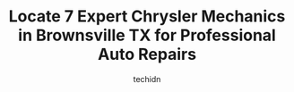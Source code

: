 ---
layout: ampstory
image: https://images.unsplash.com/photo-1617814086906-d847a8bc6fca?ixlib=rb-4.0.3&ixid=MnwxMjA3fDB8MHxwaG90by1wYWdlfHx8fGVufDB8fHx8&auto=format&fit=crop&w=640&h=853&q=80
author: techidn
featured: false
description: For top-quality automotive repairs and maintenance, visit the 7 best Chrysler Mechanic in Brownsville TX, USA. Their reputation for excellence and their dedication to customer satisfaction m
title: Locate 7 Expert Chrysler Mechanics in Brownsville TX for Professional Auto Repairs
cover:
   title: Locate 7 Expert Chrysler Mechanics in Brownsville TX for Professional Auto Repairs
   subtitle: Rickpate
   background: https://images.unsplash.com/photo-1617814086906-d847a8bc6fca?ixlib=rb-4.0.3&ixid=MnwxMjA3fDB8MHxwaG90by1wYWdlfHx8fGVufDB8fHx8&auto=format&fit=crop&w=640&h=853&q=80

pages: 
 - layout: thirds
   top: <h1>#1 Ricks Auto Service</h1>
   bottom: "<p>I took my car to get some Freon. And the mechanic told me it needed to be flushed and I  agreed and OMG! the a/c is blowing super cold and it only took 20 mins.  They wer</p>"
   background: https://www.knot35.com/toplist/wp-content/uploads/2023/06/best-chrysler-mechanic-1-in-brownsville-tx-1685835375.jpeg
   backgroundblur: true
 - layout: thirds
   top: <h1>#2 Fern Automotive Services</h1>
   bottom: "<p>1834 Las Casas St, Brownsville, TX 78520, United States</p>"
   background: https://www.knot35.com/toplist/wp-content/uploads/2023/06/best-chrysler-mechanic-2-in-brownsville-tx-1685835376.jpeg
   cta:
      link: https://www.knot35.com/toplist/locate-7-expert-chrysler-mechanics-in-brownsville-tx-for-professional-auto-repairs/
      text: Locate 7 Expert Chrysler Mechanics in Brownsville TX for Professional Auto Repairs
 - layout: thirds
   top: <h1>#3 Sanchez A/C Auto Service</h1>
   bottom: "<p>6233 S Padre Island Hwy, Brownsville, TX 78521, United States</p>"
   background: https://www.knot35.com/toplist/wp-content/uploads/2023/06/best-chrysler-mechanic-3-in-brownsville-tx-1685835377.png
   cta:
      link: https://www.knot35.com/toplist/locate-7-expert-chrysler-mechanics-in-brownsville-tx-for-professional-auto-repairs/
      text: Locate 7 Expert Chrysler Mechanics in Brownsville TX for Professional Auto Repairs
 - layout: thirds
   top: <h1>#4 Boggus Tipton Express Service</h1>
   bottom: "<p>2155 Central Blvd, Brownsville, TX 78520, United States</p>"
   background: https://images.unsplash.com/photo-1510906594845-bc082582c8cc?ixlib=rb-4.0.3&ixid=MnwxMjA3fDB8MHxwaG90by1wYWdlfHx8fGVufDB8fHx8&auto=format&fit=crop&w=640&h=853&q=80
   cta:
      link: https://www.knot35.com/toplist/locate-7-expert-chrysler-mechanics-in-brownsville-tx-for-professional-auto-repairs/
      text: Locate 7 Expert Chrysler Mechanics in Brownsville TX for Professional Auto Repairs
 - layout: thirds
   top: <h1>#5 AUTO TECHNOLOGY</h1>
   bottom: "<p>614 N EXPRESSWAY STE B, Brownsville, TX 78521, United States</p>"
   background: https://images.unsplash.com/photo-1564951434112-64d74cc2a2d7?ixlib=rb-4.0.3&ixid=MnwxMjA3fDB8MHxwaG90by1wYWdlfHx8fGVufDB8fHx8&auto=format&fit=crop&w=640&h=853&q=80
   cta:
      link: https://www.knot35.com/toplist/locate-7-expert-chrysler-mechanics-in-brownsville-tx-for-professional-auto-repairs/
      text: Locate 7 Expert Chrysler Mechanics in Brownsville TX for Professional Auto Repairs
 - layout: thirds
   top: <h1>#6 Dans Auto</h1>
   bottom: "<p>1839 Old Port Isabel Rd, Brownsville, TX 78521, United States</p>"
   background: https://images.unsplash.com/photo-1546497974-b213c9efb599?ixlib=rb-4.0.3&ixid=MnwxMjA3fDB8MHxwaG90by1wYWdlfHx8fGVufDB8fHx8&auto=format&fit=crop&w=640&h=853&q=80
   cta:
      link: https://www.knot35.com/toplist/locate-7-expert-chrysler-mechanics-in-brownsville-tx-for-professional-auto-repairs/
      text: Locate 7 Expert Chrysler Mechanics in Brownsville TX for Professional Auto Repairs
 - layout: thirds
   top: <h1>#7 Ramos Auto Service</h1>
   bottom: "<p>2345 E 14th St, Brownsville, TX 78521, United States</p>"
   background: https://images.unsplash.com/photo-1484589065579-248aad0d8b13?ixlib=rb-4.0.3&ixid=MnwxMjA3fDB8MHxwaG90by1wYWdlfHx8fGVufDB8fHx8&auto=format&fit=crop&w=640&h=853&q=80
   cta:
      link: https://www.knot35.com/toplist/locate-7-expert-chrysler-mechanics-in-brownsville-tx-for-professional-auto-repairs/
      text: Locate 7 Expert Chrysler Mechanics in Brownsville TX for Professional Auto Repairs
 - layout: thirds
   middle: Continue reading...
   background: https://images.unsplash.com/photo-1567095761054-7a02e69e5c43?ixlib=rb-4.0.3&ixid=MnwxMjA3fDB8MHxwaG90by1wYWdlfHx8fGVufDB8fHx8&auto=format&fit=crop&w=640&h=853&q=80
   cta:
      link: https://www.knot35.com/toplist/locate-7-expert-chrysler-mechanics-in-brownsville-tx-for-professional-auto-repairs/
      text: Locate 7 Expert Chrysler Mechanics in Brownsville TX for Professional Auto Repairs
      
---